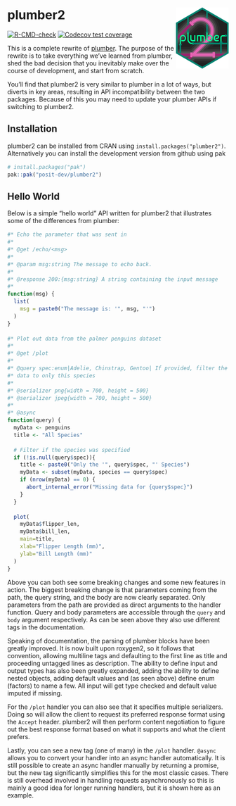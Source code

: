 
<!-- README.md is generated from README.Rmd. Please edit that file -->

# plumber2 <a href="http://plumber2.posit.co/"><img src="man/figures/logo.png" align="right" height="139" alt="plumber2 website" /></a>

<!-- badges: start -->

[![R-CMD-check](https://github.com/posit-dev/plumber2/actions/workflows/R-CMD-check.yaml/badge.svg)](https://github.com/posit-dev/plumber2/actions/workflows/R-CMD-check.yaml)
[![Codecov test
coverage](https://codecov.io/gh/posit-dev/plumber2/graph/badge.svg)](https://app.codecov.io/gh/posit-dev/plumber2)
<!-- badges: end -->

This is a complete rewrite of [plumber](https://www.rplumber.io). The
purpose of the rewrite is to take everything we’ve learned from plumber,
shed the bad decision that you inevitably make over the course of
development, and start from scratch.

You’ll find that plumber2 is very similar to plumber in a lot of ways,
but diverts in key areas, resulting in API incompatibility between the
two packages. Because of this you may need to update your plumber APIs
if switching to plumber2.

## Installation

plumber2 can be installed from CRAN using
`install.packages("plumber2")`. Alternatively you can install the
development version from github using pak

``` r
# install.packages("pak")
pak::pak("posit-dev/plumber2")
```

## Hello World

Below is a simple “hello world” API written for plumber2 that
illustrates some of the differences from plumber:

``` r
#* Echo the parameter that was sent in
#*
#* @get /echo/<msg>
#*
#* @param msg:string The message to echo back.
#*
#* @response 200:{msg:string} A string containing the input message
#*
function(msg) {
  list(
    msg = paste0("The message is: '", msg, "'")
  )
}

#* Plot out data from the palmer penguins dataset
#*
#* @get /plot
#*
#* @query spec:enum|Adelie, Chinstrap, Gentoo| If provided, filter the
#* data to only this species
#*
#* @serializer png{width = 700, height = 500}
#* @serializer jpeg{width = 700, height = 500}
#*
#* @async
function(query) {
  myData <- penguins
  title <- "All Species"

  # Filter if the species was specified
  if (!is.null(query$spec)){
    title <- paste0("Only the '", query$spec, "' Species")
    myData <- subset(myData, species == query$spec)
    if (nrow(myData) == 0) {
      abort_internal_error("Missing data for {query$spec}")
    }
  }

  plot(
    myData$flipper_len,
    myData$bill_len,
    main=title,
    xlab="Flipper Length (mm)",
    ylab="Bill Length (mm)"
  )
}
```

Above you can both see some breaking changes and some new features in
action. The biggest breaking change is that parameters coming from the
path, the query string, and the body are now clearly separated. Only
parameters from the path are provided as direct arguments to the handler
function. Query and body parameters are accessible through the `query`
and `body` argument respectively. As can be seen above they also use
different tags in the documentation.

Speaking of documentation, the parsing of plumber blocks have been
greatly improved. It is now built upon roxygen2, so it follows that
convention, allowing multiline tags and defaulting to the first line as
title and proceeding untagged lines as description. The ability to
define input and output types has also been greatly expanded, adding the
ability to define nested objects, adding default values and (as seen
above) define enum (factors) to name a few. All input will get type
checked and default value imputed if missing.

For the `/plot` handler you can also see that it specifies multiple
serializers. Doing so will allow the client to request its preferred
response format using the `Accept` header. plumber2 will then perform
content negotiation to figure out the best response format based on what
it supports and what the client prefers.

Lastly, you can see a new tag (one of many) in the `/plot` handler.
`@async` allows you to convert your handler into an async handler
automatically. It is still possible to create an async handler manually
by returning a promise, but the new tag significantly simplifies this
for the most classic cases. There is still overhead involved in handling
requests asynchronously so this is mainly a good idea for longer running
handlers, but it is shown here as an example.
